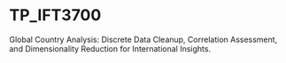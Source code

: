 # TP_IFT3700
Global Country Analysis: Discrete Data Cleanup, Correlation Assessment, and Dimensionality Reduction for International Insights.

